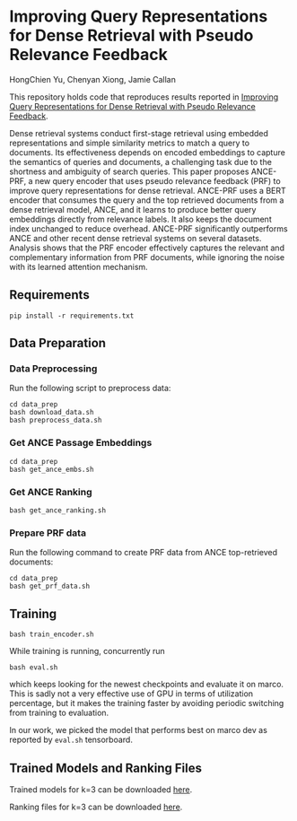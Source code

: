# Improving Query Representations for Dense Retrieval with Pseudo Relevance Feedback

HongChien Yu, Chenyan Xiong, Jamie Callan

This repository holds code that reproduces results reported in 
[Improving Query Representations for Dense Retrieval with Pseudo Relevance Feedback](https://arxiv.org/abs/2108.13454). 


Dense retrieval systems conduct first-stage retrieval using embedded representations and simple similarity metrics to 
match a query to documents. Its effectiveness depends on encoded embeddings to capture the semantics of queries and 
documents, a challenging task due to the shortness and ambiguity of search queries. This paper proposes ANCE-PRF, 
a new query encoder that uses pseudo relevance feedback (PRF) to improve query representations for dense retrieval. 
ANCE-PRF uses a BERT encoder that consumes the query and the top retrieved documents from a dense retrieval model, 
ANCE, and it learns to produce better query embeddings directly from relevance labels. 
It also keeps the document index unchanged to reduce overhead. ANCE-PRF significantly outperforms ANCE and other recent
dense retrieval systems on several datasets. Analysis shows that the PRF encoder effectively captures the relevant and 
complementary information from PRF documents, while ignoring the noise with its learned attention mechanism.

## Requirements
```
pip install -r requirements.txt
```
## Data Preparation 

### Data Preprocessing
Run the following script to preprocess data: 
```angular2html
cd data_prep
bash download_data.sh 
bash preprocess_data.sh 
```


### Get ANCE Passage Embeddings
```angular2html
cd data_prep
bash get_ance_embs.sh 
```


### Get ANCE Ranking
```
bash get_ance_ranking.sh 
```

### Prepare PRF data 
Run the following command to create PRF data from ANCE top-retrieved documents: 
```angular2html
cd data_prep 
bash get_prf_data.sh
```

## Training 
```angular2html
bash train_encoder.sh
```
While training is running, concurrently run
```
bash eval.sh
```
which keeps looking for the newest checkpoints and evaluate it on marco. 
This is sadly not a very effective use of GPU in terms of utilization percentage, but it makes the training faster by avoiding periodic switching from training to evaluation. 

In our work, we picked the model that performs best on marco dev as reported by `eval.sh` tensorboard. 


## Trained Models and Ranking Files 
Trained models for k=3 can be downloaded [here](https://drive.google.com/file/d/1xbMgP0Z5tuoqymbWUhfuvRvUx6TvNuVw/view?usp=sharing).

Ranking files for k=3 can be downloaded [here](https://drive.google.com/drive/folders/1FybKqWbE1Ap1xDd8MR01ZOqXn9W0Xy8b?usp=sharing). 

